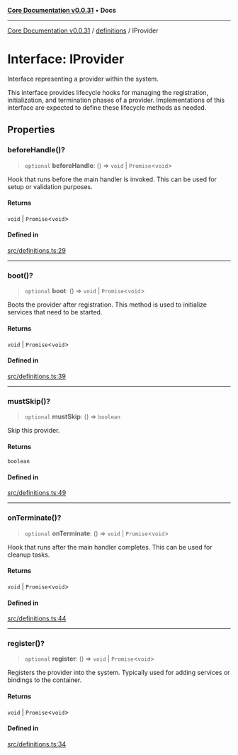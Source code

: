 [**Core Documentation v0.0.31**](../../README.md) • **Docs**

***

[Core Documentation v0.0.31](../../modules.md) / [definitions](../README.md) / IProvider

# Interface: IProvider

Interface representing a provider within the system.

This interface provides lifecycle hooks for managing the registration,
initialization, and termination phases of a provider. Implementations
of this interface are expected to define these lifecycle methods as needed.

## Properties

### beforeHandle()?

> `optional` **beforeHandle**: () => `void` \| `Promise`\<`void`\>

Hook that runs before the main handler is invoked. This can be used for setup or validation purposes.

#### Returns

`void` \| `Promise`\<`void`\>

#### Defined in

[src/definitions.ts:29](https://github.com/stonemjs/core/blob/063868c8035bce8a9a9b73263c757aec9b0c12c8/src/definitions.ts#L29)

***

### boot()?

> `optional` **boot**: () => `void` \| `Promise`\<`void`\>

Boots the provider after registration. This method is used to initialize services that need to be started.

#### Returns

`void` \| `Promise`\<`void`\>

#### Defined in

[src/definitions.ts:39](https://github.com/stonemjs/core/blob/063868c8035bce8a9a9b73263c757aec9b0c12c8/src/definitions.ts#L39)

***

### mustSkip()?

> `optional` **mustSkip**: () => `boolean`

Skip this provider.

#### Returns

`boolean`

#### Defined in

[src/definitions.ts:49](https://github.com/stonemjs/core/blob/063868c8035bce8a9a9b73263c757aec9b0c12c8/src/definitions.ts#L49)

***

### onTerminate()?

> `optional` **onTerminate**: () => `void` \| `Promise`\<`void`\>

Hook that runs after the main handler completes. This can be used for cleanup tasks.

#### Returns

`void` \| `Promise`\<`void`\>

#### Defined in

[src/definitions.ts:44](https://github.com/stonemjs/core/blob/063868c8035bce8a9a9b73263c757aec9b0c12c8/src/definitions.ts#L44)

***

### register()?

> `optional` **register**: () => `void` \| `Promise`\<`void`\>

Registers the provider into the system. Typically used for adding services or bindings to the container.

#### Returns

`void` \| `Promise`\<`void`\>

#### Defined in

[src/definitions.ts:34](https://github.com/stonemjs/core/blob/063868c8035bce8a9a9b73263c757aec9b0c12c8/src/definitions.ts#L34)
